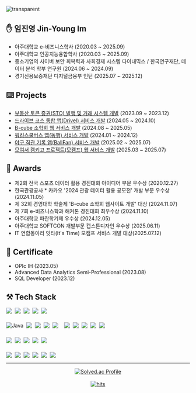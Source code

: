 ![transparent](https://capsule-render.vercel.app/api?type=waving&color=auto&text=Jinyoung's%20Page&height=220&fontSize=60)


## ✋ 임진영 Jin-Young Im
- 아주대학교 e-비즈니스학사 (2020.03 ~ 2025.09)
- 아주대학교 인공지능융합학사 (2020.03 ~ 2025.09)
- 중소기업의 사이버 보안 회복력과 사회경제 시스템 다이내믹스 / 한국연구재단, 데이터 분석 학부 연구원 (2024.06 ~ 2024.09)
- 경기신용보증재단 디지털금융부 인턴 (2025.07 ~ 2025.12)

## ⌨️ Projects
- [부동산 토큰 증권(STO) 발행 및 거래 시스템 개발](https://github.com/jinyoung1226/STO_system) (2023.09 ~ 2023.12)  
- [드라이브 코스 통합 앱(Drivel) 서비스 개발](https://github.com/jinyoung1226/Drivel) (2024.05 ~ 2024.10)
- [B-cube 소학회 웹 서비스 개발](https://github.com/jinyoung1226/b-cube-backend) (2024.08 ~ 2025.05)
- [워킹스쿨버스 앱(동행) 서비스 개발](https://github.com/jinyoung1226/donghang) (2024.01 ~ 2024.12)
- [야구 직관 기록 앱(BallFan) 서비스 개발](https://github.com/jinyoung1226/BallFan) (2025.02 ~ 2025.07)
- [모여서 캠키고 프로젝트(모캠프) 웹 서비스 개발](https://github.com/Mocamp-Official) (2025.03 ~ 2025.07)


## 🏅 Awards
- 제2회 전국 스포츠 데이터 활용 경진대회 아이디어 부문 우수상 (2020.12.27)
- 한국관광공사 * 카카오 '2024 관광 데이터 활용 공모전' 개발 부문 우수상 (2024.11.05)
- 제 32회 경영대학 학술제 'B-cube 소학회 웹사이트 개발' 대상 (2024.11.07)
- 제 7회 e-비즈니스학과 해커톤 경진대회 최우수상 (2024.11.10)
- 아주대학교 파란학기제 우수상 (2024.12.05)
- 아주대학교 SOFTCON 개발부문 캡스톤디자인 우수상 (2025.06.11)
- IT 연합동아리 잇타(It's Time) 모캠프 서비스 개발 대상(2025.07.12)

## 📜 Certificate
- OPIc IH (2023.05)
- Advanced Data Analytics Semi-Professional (2023.08)
- SQL Developer (2023.12)


## ⚒️ Tech Stack
<!-- Frontend -->
<div style="display:flex; flex-direction:row; flex-wrap:wrap; gap:8px; margin-bottom: 24px;">
  <img src="https://img.shields.io/badge/HTML5-E34F26?style=for-the-badge&logo=HTML5&logoColor=white">
  <img src="https://img.shields.io/badge/CSS3-1572B6?style=for-the-badge&logo=CSS3&logoColor=white">
  <img src="https://img.shields.io/badge/JavaScript-F7DF1E?style=for-the-badge&logo=JavaScript&logoColor=white">
  <img src="https://img.shields.io/badge/React-61DAFB?style=for-the-badge&logo=React&logoColor=white">
  <img src="https://img.shields.io/badge/ReactNative-61DAFB?style=for-the-badge&logo=React&logoColor=white">
</div>

<!-- Backend -->
<div style="display:flex; flex-direction:row; flex-wrap:wrap; gap:8px; margin-bottom: 24px;">
  <img alt="Java" src="https://img.shields.io/badge/Java-007396.svg?&style=for-the-badge&logo=OpenJDK&logoColor=white"/>
  <img src="https://img.shields.io/badge/Spring-6DB33F?style=for-the-badge&logo=Spring&logoColor=white">
  <img src="https://img.shields.io/badge/Spring Boot-6DB33F?style=for-the-badge&logo=springboot&logoColor=white"/>
  <img src="https://img.shields.io/badge/Spring Security-6DB33F?style=for-the-badge&logo=springsecurity&logoColor=white"/>
  <img src="https://img.shields.io/badge/FastAPI-009688?style=for-the-badge&logo=fastapi&logoColor=white">
  <br/>
  <img src="https://img.shields.io/badge/MySQL-4479A1?style=for-the-badge&logo=MySQL&logoColor=white">
  <img src="https://img.shields.io/badge/PostgreSQL-4169E1?style=for-the-badge&logo=PostgreSQL&logoColor=white">
  <img src="https://img.shields.io/badge/Redis-FF4438?style=for-the-badge&logo=Redis&logoColor=white">
  <img src="https://img.shields.io/badge/WebSocket-010101?style=for-the-badge&logo=websocket&logoColor=white">
  <img src="https://img.shields.io/badge/WebRTC-333333?style=for-the-badge&logo=WebRTC&logoColor=white">
</div>

<!-- AI / Data -->
<div style="display:flex; flex-direction:row; flex-wrap:wrap; gap:8px; margin-bottom: 24px;">
  <img src="https://img.shields.io/badge/Python-3776AB?style=for-the-badge&logo=Python&logoColor=white">
  <img src="https://img.shields.io/badge/r-%23276DC3.svg?style=for-the-badge&logo=r&logoColor=white">
  <img src="https://img.shields.io/badge/Chroma DB-512BD4?style=for-the-badge&logo=&logoColor=white"/>
  <img src="https://img.shields.io/badge/LangChain-1C3C3C?style=for-the-badge&logo=LangChain&logoColor=white"/>
  <img src="https://img.shields.io/badge/PaddlePaddle-0062B0?style=for-the-badge&logo=paddlepaddle&logoColor=white"/>
</div>

<!-- Infra / DevOps -->
<div style="display:flex; flex-direction:row; flex-wrap:wrap; gap:8px;">
  <img src="https://img.shields.io/badge/git-F05032?style=for-the-badge&logo=git&logoColor=white">
  <img src="https://img.shields.io/badge/Linux-FCC624?style=for-the-badge&logo=linux&logoColor=black">
  <img src="https://img.shields.io/badge/nginx-%23009639.svg?style=for-the-badge&logo=nginx&logoColor=white">
  <img src="https://img.shields.io/badge/Amazon AWS-232F3E?style=for-the-badge&logo=AWS&logoColor=white">
  <img src="https://img.shields.io/badge/Docker-2496ED?style=for-the-badge&logo=Docker&logoColor=white">
  <img src="https://img.shields.io/badge/Jenkins-D24939?style=for-the-badge&logo=Jenkins&logoColor=white">
</div>

---

<div align="center">
  <a href="https://solved.ac/profile/alex2001">
    <img src="http://mazassumnida.wtf/api/v2/generate_badge?boj=alex2001" alt="Solved.ac Profile" />
  </a>
  <br><br>
  <a href="https://myhits.vercel.app">
    <img src="https://myhits.vercel.app/api/hit/https%3A%2F%2Fmyhits.vercel.app?color=blue&label=hits&size=medium" alt="hits" />
  </a>
</div>










